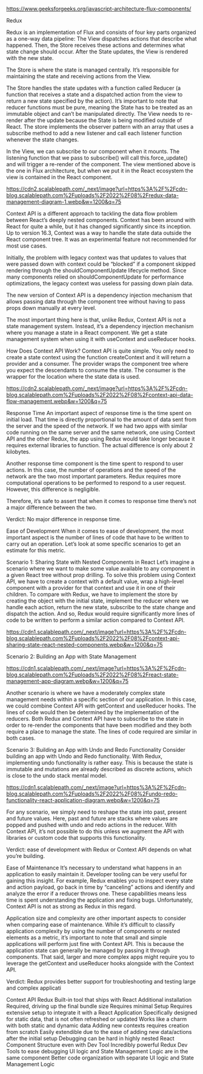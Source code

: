 https://www.geeksforgeeks.org/javascript-architecture-flux-components/


Redux

Redux is an implementation of Flux and consists of four key parts organized as a one-way data pipeline: 
The View dispatches actions that describe what happened. Then, the Store receives these actions and determines what state change should occur. After the State updates, the View is rendered with the new state.

The Store is where the state is managed centrally. It’s responsible for maintaining the state and receiving actions from the View.

The Store handles the state updates with a function called Reducer (a function that receives a state and a dispatched action from the view to return a new state specified by the action). It’s important to note that reducer functions must be pure, meaning the State has to be treated as an immutable object and can’t be manipulated directly.
The View needs to re-render after the update because the State is being modified outside of React. The store implements the observer pattern with an array that uses a subscribe method to add a new listener and call each listener function whenever the state changes.

In the View, we can subscribe to our component when it mounts. The listening function that we pass to subscribe() will call this.force_update() and will trigger a re-render of the component. The view mentioned above is the one in Flux architecture, but when we put it in the React ecosystem the view is contained in the React component.

https://cdn2.scalablepath.com/_next/image?url=https%3A%2F%2Fcdn-blog.scalablepath.com%2Fuploads%2F2022%2F08%2Fredux-data-management-diagram-1.webp&w=1200&q=75







Context API is a different approach to tackling the data flow problem between React’s deeply nested components. Context has been around with React for quite a while, but it has changed significantly since its inception. Up to version 16.3, Context was a way to handle the state data outside the React component tree. It was an experimental feature not recommended for most use cases.

Initially, the problem with legacy context was that updates to values that were passed down with context could be “blocked” if a component skipped rendering through the shouldComponentUpdate lifecycle method. Since many components relied on shouldComponentUpdate for performance optimizations, the legacy context was useless for passing down plain data.

The new version of Context API is a dependency injection mechanism that allows passing data through the component tree without having to pass props down manually at every level.

The most important thing here is that, unlike Redux, Context API is not a state management system. Instead, it’s a dependency injection mechanism where you manage a state in a React component. We get a state management system when using it with useContext and useReducer hooks.

How Does Context API Work? 
Context API is quite simple. You only need to create a state context using the function createContext and it will return a provider and a consumer. The provider wraps the component tree where you expect the descendants to consume the state. The consumer is the wrapper for the location where the state data is used. 

https://cdn2.scalablepath.com/_next/image?url=https%3A%2F%2Fcdn-blog.scalablepath.com%2Fuploads%2F2022%2F08%2Fcontext-api-data-flow-management.webp&w=1200&q=75

















Response Time
An important aspect of response time is the time spent on initial load. That time is directly proportional to the amount of data sent from the server and the speed of the network. If we had two apps with similar code running on the same server and the same network, one using Context API and the other Redux, the app using Redux would take longer because it requires external libraries to function. The actual difference is only about 2 kilobytes. 

Another response time component is the time spent to respond to user actions. In this case, the number of operations and the speed of the network are the two most important parameters. Redux requires more computational operations to be performed to respond to a user request. However, this difference is negligible. 

Therefore, it’s safe to assert that when it comes to response time there’s not a major difference between the two. 

Verdict: No major difference in response time.

Ease of Development
When it comes to ease of development, the most important aspect is the number of lines of code that have to be written to carry out an operation. Let’s look at some specific scenarios to get an estimate for this metric.

Scenario 1: Sharing State with Nested Components in React
Let’s imagine a scenario where we want to make some value available to any component in a given React tree without prop drilling. To solve this problem using Context API, we have to create a context with a default value, wrap a high-level component with a provider for that context and use it in one of their children. To compare with Redux, we have to implement the store by creating the object with the initial state, implement the reducer where we handle each action, return the new state, subscribe to the state change and dispatch the action. And so, Redux would require significantly more lines of code to be written to perform a similar action compared to Context API.


https://cdn1.scalablepath.com/_next/image?url=https%3A%2F%2Fcdn-blog.scalablepath.com%2Fuploads%2F2022%2F08%2Fcontext-api-sharing-state-react-nested-components.webp&w=1200&q=75


Scenario 2: Building an App with State Management

https://cdn1.scalablepath.com/_next/image?url=https%3A%2F%2Fcdn-blog.scalablepath.com%2Fuploads%2F2022%2F08%2Freact-state-management-app-diagram.webp&w=1200&q=75


Another scenario is where we have a moderately complex state management needs within a specific section of our application. In this case, we could combine Context API with getContext and useReducer hooks. The lines of code would then be determined by the implementation of the reducers. Both Redux and Context API have to subscribe to the state in order to re-render the components that have been modified and they both require a place to manage the state. The lines of code required are similar in both cases.

Scenario 3: Building an App with Undo and Redo Functionality
Consider building an app with Undo and Redo functionality. With Redux, implementing undo functionality is rather easy. This is because the state is immutable and mutations are already described as discrete actions, which is close to the undo stack mental model.

https://cdn1.scalablepath.com/_next/image?url=https%3A%2F%2Fcdn-blog.scalablepath.com%2Fuploads%2F2022%2F08%2Fundo-redo-functionality-react-application-diagram.webp&w=1200&q=75


For any scenario, we simply need to reshape the state into past, present and future values. Here, past and future are stacks where values are popped and pushed with undo and redo actions in the reducer. With Context API, it’s not possible to do this unless we augment the API with libraries or custom code that supports this functionality.

Verdict: ease of development with Redux or Context API depends on what you’re building.  

Ease of Maintenance
It’s necessary to understand what happens in an application to easily maintain it. Developer tooling can be very useful for gaining this insight. For example, Redux enables you to inspect every state and action payload, go back in time by “canceling” actions and identify and analyze the error if a reducer throws one. These capabilities means less time is spent understanding the application and fixing bugs. Unfortunately, Context API is not as strong as Redux in this regard.

Application size and complexity are other important aspects to consider when comparing ease of maintenance. While it’s difficult to classify application complexity by using the number of components or nested elements as a metric, it’s important to note that small and simple applications will perform just fine with Context API. This is because the application state can generally be managed by passing it through components. That said, larger and more complex apps might require you to leverage the getContext and useReducer hooks alongside with the Context API. 

Verdict: Redux provides better support for troubleshooting and testing large and complex applicati

















Context API	Redux
Built-in tool that ships with React	Additional installation Required, driving up the final bundle size
Requires minimal Setup	Requires extensive setup to integrate it with a React Application
Specifically designed for static data, that is not often refreshed or updated	Works like a charm with both static and dynamic data
Adding new contexts requires creation from scratch	Easily extendible due to the ease of adding new data/actions after the initial setup
Debugging can be hard in highly nested React Component Structure even with Dev Tool	Incredibly powerful Redux Dev Tools to ease debugging
UI logic and State Management Logic are in the same component	Better code organization with separate UI logic and State Management Logic